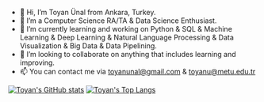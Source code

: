 - 👋 Hi, I’m Toyan Ünal from Ankara, Turkey.
- 🌱 I’m a Computer Science RA/TA & Data Science Enthusiast.
- 👀 I’m currently learning and working on Python & SQL & Machine Learning & Deep Learning & Natural Language Processing & Data Visualization & Big Data & Data Pipelining.
- 🤝 I’m looking to collaborate on anything that includes learning and improving.
- 📫 You can contact me via toyanunal@gmail.com & toyanu@metu.edu.tr

<!---
toyanunal/toyanunal is a ✨ special ✨ repository because its `README.md` (this file) appears on your GitHub profile.
You can click the Preview link to take a look at your changes.
--->



[![Toyan's GitHub stats](https://github-readme-stats.vercel.app/api?username=toyanunal&count_private=true&show_icons=true&hide=issues&border_color=000000&include_all_commits=True&theme=vue)](https://github.com/toyanunal/github-readme-stats)
[![Toyan's Top Langs](https://github-readme-stats.vercel.app/api/top-langs/?username=toyanunal&border_color=000000&theme=vue)](https://github.com/toyanunal/github-readme-stats)

